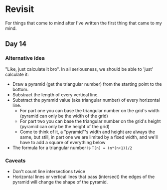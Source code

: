 # Revisit

For things that come to mind after I've written the first thing that came to my mind.

## Day 14

### Alternative idea

"Like, just calculate it bro".
In all seriousness, we should be able to 'just' calculate it:
- Draw a pyramid (get the triangular number) from the starting point to the bottom. 
- Substract the length of every vertical line. 
- Substract the pyramid value (aka triangular number) of every horizontal line.
  - For part one you can base the triangular number on the grid's width (pyramid can only be the width of the grid)
  - For part two you can base the triangular number on the grid's height (pyramid can only be the height of the grid)
  - Come to think of it, a "pyramid"'s width and height are always the same, but still, in part one we are limited by a fixed width, and we'll have to add a square of everything below
- The formula for a triangular number is `T(n) = (n*(n+1))/2`

### Caveats

- Don't count line intersections twice
- Horizontal lines or vertical lines that pass (intersect) the edges of the pyramid will change the shape of the pyramid.
